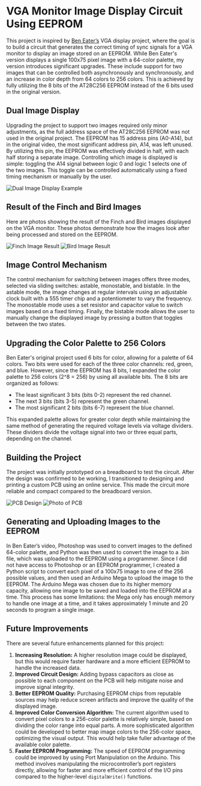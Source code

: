 # VGA Monitor Image Display Circuit Using EEPROM
This project is inspired by [Ben Eater’s](https://eater.net/vga) VGA display project, where the goal is to build a circuit that generates the correct timing of sync signals for a VGA monitor to display an image stored on an EEPROM. While Ben Eater's version displays a single 100x75 pixel image with a 64-color palette, my version introduces significant upgrades. These include support for two images that can be controlled both asynchronously and synchronously, and an increase in color depth from 64 colors to 256 colors. This is achieved by fully utilizing the 8 bits of the AT28C256 EEPROM instead of the 6 bits used in the original version.

## Dual Image Display
Upgrading the project to support two images required only minor adjustments, as the full address space of the AT28C256 EEPROM was not used in the original project. The EEPROM has 15 address pins (A0-A14), but in the original video, the most significant address pin, A14, was left unused. By utilizing this pin, the EEPROM was effectively divided in half, with each half storing a separate image. Controlling which image is displayed is simple: toggling the A14 signal between logic 0 and logic 1 selects one of the two images. This toggle can be controlled automatically using a fixed timing mechanism or manually by the user.

![Dual Image Display Example](https://github.com/CandeiasV2/VideoCard/blob/main/Dual%20Image.gif)

## Result of the Finch and Bird Images
Here are photos showing the result of the Finch and Bird images displayed on the VGA monitor. These photos demonstrate how the images look after being processed and stored on the EEPROM.

![Finch Image Result](https://github.com/CandeiasV2/VideoCard/blob/main/Finch%20Result.jpg)
![Bird Image Result](https://github.com/CandeiasV2/VideoCard/blob/main/Bird%20Result.jpg)

## Image Control Mechanism
The control mechanism for switching between images offers three modes, selected via sliding switches: astable, monostable, and bistable. In the astable mode, the image changes at regular intervals using an adjustable clock built with a 555 timer chip and a potentiometer to vary the frequency. The monostable mode uses a set resistor and capacitor value to switch images based on a fixed timing. Finally, the bistable mode allows the user to manually change the displayed image by pressing a button that toggles between the two states.

## Upgrading the Color Palette to 256 Colors
Ben Eater's original project used 6 bits for color, allowing for a palette of 64 colors. Two bits were used for each of the three color channels: red, green, and blue. However, since the EEPROM has 8 bits, I expanded the color palette to 256 colors (2^8 = 256) by using all available bits. The 8 bits are organized as follows:

- The least significant 3 bits (bits 0-2) represent the red channel.
- The next 3 bits (bits 3-5) represent the green channel.
- The most significant 2 bits (bits 6-7) represent the blue channel.

This expanded palette allows for greater color depth while maintaining the same method of generating the required voltage levels via voltage dividers. These dividers divide the voltage signal into two or three equal parts, depending on the channel.

## Building the Project
The project was initially prototyped on a breadboard to test the circuit. After the design was confirmed to be working, I transitioned to designing and printing a custom PCB using an online service. This made the circuit more reliable and compact compared to the breadboard version.

![PCB Design](https://github.com/CandeiasV2/VideoCard/blob/main/PCB_VideoCard/3D_VideoCard_PCB_FrontAngle.png)
![Photo of PCB](https://github.com/CandeiasV2/VideoCard/blob/main/Photo%20of%20PCB.jpg)

## Generating and Uploading Images to the EEPROM
In Ben Eater’s video, Photoshop was used to convert images to the defined 64-color palette, and Python was then used to convert the image to a .bin file, which was uploaded to the EEPROM using a programmer. Since I did not have access to Photoshop or an EEPROM programmer, I created a Python script to convert each pixel of a 100x75 image to one of the 256 possible values, and then used an Arduino Mega to upload the image to the EEPROM. The Arduino Mega was chosen due to its higher memory capacity, allowing one image to be saved and loaded into the EEPROM at a time. This process has some limitations: the Mega only has enough memory to handle one image at a time, and it takes approximately 1 minute and 20 seconds to program a single image.

## Future Improvements
There are several future enhancements planned for this project:

1. **Increasing Resolution:** A higher resolution image could be displayed, but this would require faster hardware and a more efficient EEPROM to handle the increased data.
2. **Improved Circuit Design:** Adding bypass capacitors as close as possible to each component on the PCB will help mitigate noise and improve signal integrity.
3. **Better EEPROM Quality:** Purchasing EEPROM chips from reputable sources may help reduce screen artifacts and improve the quality of the displayed image.
4. **Improved Color Conversion Algorithm:** The current algorithm used to convert pixel colors to a 256-color palette is relatively simple, based on dividing the color range into equal parts. A more sophisticated algorithm could be developed to better map image colors to the 256-color space, optimizing the visual output. This would help take fuller advantage of the available color palette.
5. **Faster EEPROM Programming:** The speed of EEPROM programming could be improved by using Port Manipulation on the Arduino. This method involves manipulating the microcontroller’s port registers directly, allowing for faster and more efficient control of the I/O pins compared to the higher-level `digitalWrite()` functions.
